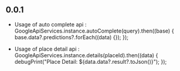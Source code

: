 ## 0.0.1

* Usage of auto complete api :
GoogleApiServices.instance.autoComplete(query).then((base) {
    base.data?.predictions?.forEach((data) {});
});

* Usage of place detail api :
GoogleApiServices.instance.details(placeId).then((data) {
    debugPrint("Place Detail: ${data.data?.result?.toJson()}");
});